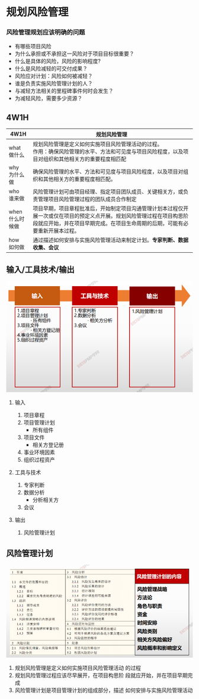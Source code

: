 # 规划风险管理

### 风险管理规划应该明确的问题

* 有哪些项目风险
* 为什么承担或不承担这一风险对于项目目标很重要？
* 什么是具体的风险，风险的影响程度?
* 什么是风险减轻的可交付成果？
* 风险应对计划：风险如何被减轻？
* 谁是负责实施风险管理计划的人？
* 与减轻方法相关的里程碑事件何时会发生？
* 为减轻风险，需要多少资源？



## 4W1H

| 4W1H                | **规划风险管理**                                             |
| ------------------- | ------------------------------------------------------------ |
| what<br/>做什么     | 规划风险管理是定义如何实施项目风险管理活动的过程。<br/>作用：确保风险管理的水平、方法和可见度与项目风险程度，以及项目对组织和其他相关方的重要程度相匹配 |
| why<br/>为什么做    | 确保风险管理的水平、方法和可见度与项目风险程度，以及项目对组织和其他相关方的重要程度相匹配。 |
| who<br/>谁来做      | 风险管理计划可由项目经理、指定项目团队成员、关键相关方，或负责管理项目风险管理过程的团队成员合作制定 |
| when<br/>什么时候做 | 项目早期，项目章程批准后，开始制定项目沟通管理计划本过程仅开展一次或仅在项目的预定义点开展。规划风险管理过程在项目构思阶段就应开始，并在项目早期完成。在项目生命周期的后期，可能有必要重新开展本过程。 |
| how<br/>如何做      | 通过描述如何安排与实施风险管理活动来制定计划。**专家判断、数据收集、会议** |





## 输入/工具技术/输出

![image-20210330205333911](image/image-20210330205333911.png)



1. 输入

   1. 项目章程
   2. 项目管理计划
      - 所有组件
   3. 项目文件
      * 相关方登记册
   4. 事业环境因素
   5. 组织过程资产

2. 工具与技术

   1. 专家判断
   2. 数据分析
      - 分析相关方
   3. 会议

3. 输出

   1. 风险管理计划

   

   

   

## 风险管理计划

![image-20210330205645262](image/image-20210330205645262.png)



1. 规划风险管理是定义如何实施项目风险管理活动
的过程
2. 规划风险管理过程应该尽早展开，在项目构思阶
段就应开始，并在项目早期完成
3. 风险管理计划是项目管理计划的组成部分，描述
如何安排与实施风险管理活动